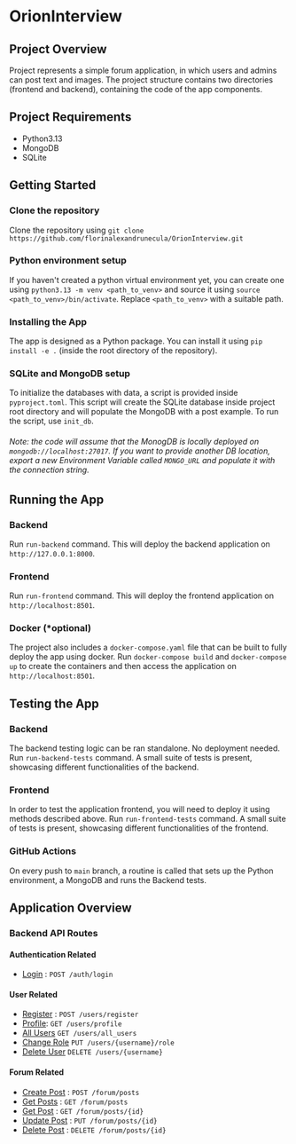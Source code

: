 # OrionInterview
## Project Overview
Project represents a simple forum application, in which users and admins can post text and images.
The project structure contains two directories (frontend and backend), containing the code of the app components. 

## Project Requirements
- Python3.13
- MongoDB
- SQLite

## Getting Started

### Clone the repository
Clone the repository using
`git clone https://github.com/florinalexandrunecula/OrionInterview.git`

### Python environment setup
If you haven't created a python virtual environment yet, you can create one using `python3.13 -m venv <path_to_venv>` and source it using `source <path_to_venv>/bin/activate`.
Replace `<path_to_venv>` with a suitable path.

### Installing the App
The app is designed as a Python package. You can install it using `pip install -e .` (inside the root directory of the repository).

### SQLite and MongoDB setup
To initialize the databases with data, a script is provided inside `pyproject.toml`. This script will create the SQLite database inside project root directory and will populate the MongoDB with a post example. To run the script, use `init_db`.
###### Note: the code will assume that the MonogDB is locally deployed on `mongodb://localhost:27017`. If you want to provide another DB location, export a new Environment Variable called `MONGO_URL` and populate it with the connection string.

## Running the App
### Backend
Run `run-backend` command.
This will deploy the backend application on `http://127.0.0.1:8000`.

### Frontend
Run `run-frontend` command.
This will deploy the frontend application on `http://localhost:8501`.

### Docker (*optional)
The project also includes a `docker-compose.yaml` file that can be built to fully deploy the app using docker. Run `docker-compose build` and `docker-compose up` to create the containers and then access the application on `http://localhost:8501`.

## Testing the App
### Backend
The backend testing logic can be ran standalone. No deployment needed.
Run `run-backend-tests` command. A small suite of tests is present, showcasing different functionalities of the backend.

### Frontend
In order to test the application frontend, you will need to deploy it using methods described above.
Run `run-frontend-tests` command. A small suite of tests is present, showcasing different functionalities of the frontend.

### GitHub Actions
On every push to `main` branch, a routine is called that sets up the Python environment, a MongoDB and runs the Backend tests.

## Application Overview
### Backend API Routes
#### Authentication Related
- [Login](api_docs/login.md) : `POST /auth/login`

#### User Related
- [Register](api_docs/register.md) : `POST /users/register`
- [Profile](api_docs/profile.md): `GET /users/profile`
- [All Users](api_docs/all_users.md) `GET /users/all_users`
- [Change Role](api_docs/change_role.md) `PUT /users/{username}/role`
- [Delete User](api_docs/delete_user.md) `DELETE /users/{username}`

#### Forum Related
- [Create Post](api_docs/create_post.md) : `POST /forum/posts`
- [Get Posts](api_docs/get_posts.md) : `GET /forum/posts`
- [Get Post](api_docs/get_post.md) : `GET /forum/posts/{id}`
- [Update Post](api_docs/update_post.md) : `PUT /forum/posts/{id}`
- [Delete Post](api_docs/delete_post.md) : `DELETE /forum/posts/{id}`